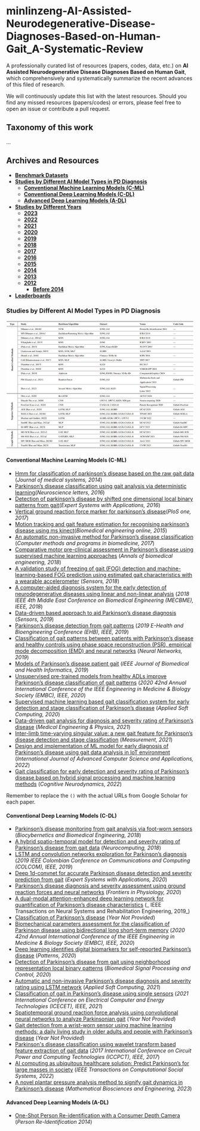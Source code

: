 # minlinzeng-AI-Assisted-Neurodegenerative-Disease-Diagnoses-Based-on-Human-Gait_A-Systematic-Review
A professionally curated list of resources (papers, codes, data, etc.) on **AI Assisted Neurodegenerative Disease Diagnoses Based on Human Gait**, which comprehensively and systematically summarize the recent advances of this filed of research.

We will continuously update this list with the latest resources. Should you find any missed resources (papers/codes) or errors, please feel free to open an issue or contribute a pull request.

## Taxonomy of this work
...

## Archives and Resources
<!-- vscode-markdown-toc -->
- [**Benchmark Datasets**](#benchmark-datasets)
- [**Studies by Different AI Model Types in PD Diagnosis**](#Studies-by-Different-AI-Model-Types-in-PD-Diagnosis)
  - [**Conventional Machine Learning Models (C-ML)**](#Conventional-Machine-Learning-Models-(C-ML))
  - [**Conventional Deep Learning Models (C-DL)**](#Conventional-Deep-Learning-Models-(C-DL))
  - [**Advanced Deep Learning Models (A-DL)**](#Advanced-Deep-Learning-Models-(A-DL))
- [**Studies by Different Years**](#Studies-by-Different-Years)
	- [**2023**](#2023)
	- [**2022**](#2022)
	- [**2021**](#2021)
	- [**2020**](#2020)
	- [**2019**](#2019)
	- [**2018**](#2018)
	- [**2017**](#2017)
	- [**2016**](#2016)
	- [**2015**](#2015)
	- [**2014**](#2014)
  - [**2013**](#2013)
  - [**2012**](#2012)
	- [**Before 2014**](#before-2012)
- [**Leaderboards**](#leaderboards)

<!-- vscode-markdown-toc-config
	numbering=true
	autoSave=true
	/vscode-markdown-toc-config -->
<!-- /vscode-markdown-toc -->

### **Studies by Different AI Model Types in PD Diagnosis**
![image](https://github.com/Kali-Hac/3D-skeleton-based-person-re-ID-review/blob/main/overview/method_overview.jpg)

#### Conventional Machine Learning Models (C-ML)
- [Hmm for classification of parkinson’s disease based on the raw gait data](https://link.springer.com/article/10.1007/s10916-014-0147-5) (_Journal of medical systems, 2014_)
- [Parkinson’s disease classification using gait analysis via deterministic learning]()(_Neuroscience letters, 2016_)
- [Detection of parkinson’s disease by shifted one dimensional local binary patterns from gait]()(_Expert Systems with Applications, 2016_)
- [Vertical ground reaction force marker for parkinson’s disease]()(_PloS one, 2017_)
- [Motion tracking and gait feature estimation for recognising parkinson’s disease using ms kinect]()(_Biomedical engineering online, 2015_)
- [An automatic non-invasive method for Parkinson’s disease classification]() (_Computer methods and programs in biomedicine, 2017_)
- [Comparative motor pre-clinical assessment in Parkinson’s disease using supervised machine learning approaches]() (_Annals of biomedical engineering, 2018_)
- [A validation study of freezing of gait (FOG) detection and machine-learning-based FOG prediction using estimated gait characteristics with a wearable accelerometer]() (_Sensors, 2018_)
- [A computer-aided diagnosis system for the early detection of neurodegenerative diseases using linear and non-linear analysis]() (_2018 IEEE 4th Middle East Conference on Biomedical Engineering (MECBME), IEEE, 2018_)
- [Data-driven based approach to aid Parkinson’s disease diagnosis]() (_Sensors, 2019_)
- [Parkinson’s disease detection from gait patterns]() (_2019 E-Health and Bioengineering Conference (EHB), IEEE, 2019_)
- [Classification of gait patterns between patients with Parkinson’s disease and healthy controls using phase space reconstruction (PSR), empirical mode decomposition (EMD) and neural networks]() (_Neural Networks, 2019_)
- [Models of Parkinson’s disease patient gait]() (_IEEE Journal of Biomedical and Health Informatics, 2019_)
- [Unsupervised pre-trained models from healthy ADLs improve Parkinson’s disease classification of gait patterns]() (_2020 42nd Annual International Conference of the IEEE Engineering in Medicine & Biology Society (EMBC), IEEE, 2020_)
- [Supervised machine learning based gait classification system for early detection and stage classification of Parkinson’s disease]() (_Applied Soft Computing, 2020_)
- [Data-driven gait analysis for diagnosis and severity rating of Parkinson’s disease]() (_Medical Engineering & Physics, 2021_)
- [Inter-limb time-varying singular value: a new gait feature for Parkinson’s disease detection and stage classification]() (_Measurement, 2021_)
- [Design and implementation of ML model for early diagnosis of Parkinson’s disease using gait data analysis in IoT environment]() (_International Journal of Advanced Computer Science and Applications, 2022_)
- [Gait classification for early detection and severity rating of Parkinson’s disease based on hybrid signal processing and machine learning methods]() (_Cognitive Neurodynamics, 2022_)

Remember to replace the `()` with the actual URLs from Google Scholar for each paper.
#### Conventional Deep Learning Models (C-DL)
- [Parkinson’s disease monitoring from gait analysis via foot-worn sensors]() (_Biocybernetics and Biomedical Engineering, 2018_)
- [A hybrid spatio-temporal model for detection and severity rating of Parkinson’s disease from gait data]() (_Neurocomputing, 2018_)
- [LSTM and convolution networks exploration for Parkinson’s diagnosis]() (_2019 IEEE Colombian Conference on Communications and Computing (COLCOM), IEEE, 2019_)
- [Deep 1d-convnet for accurate Parkinson disease detection and severity prediction from gait]() (_Expert Systems with Applications, 2020_)
- [Parkinson’s disease diagnosis and severity assessment using ground reaction forces and neural networks]() (_Frontiers in Physiology, 2020_)
- [A dual-modal attention-enhanced deep learning network for quantification of Parkinson’s disease characteristics]() (_ IEEE Transactions on Neural Systems and Rehabilitation Engineering, 2019_)
- [Classification of Parkinson’s disease]() (_Year Not Provided_)
- [Biomechanical parameters assessment for the classification of Parkinson disease using bidirectional long short-term memory]() (_2020 42nd Annual International Conference of the IEEE Engineering in Medicine & Biology Society (EMBC), IEEE, 2020_)
- [Deep learning identifies digital biomarkers for self-reported Parkinson’s disease]() (_Patterns, 2020_)
- [Detection of Parkinson’s disease from gait using neighborhood representation local binary patterns]() (_Biomedical Signal Processing and Control, 2020_)
- [Automatic and non-invasive Parkinson’s disease diagnosis and severity rating using LSTM network]() (_Applied Soft Computing, 2021_)
- [Classification of gait in Parkinson’s disease using single sensors]() (_2021 International Conference on Electrical Computer and Energy Technologies (ICECET), IEEE, 2021_)
- [Spatiotemporal ground reaction force analysis using convolutional neural networks to analyze Parkinsonian gait]() (_Year Not Provided_)
- [Gait detection from a wrist-worn sensor using machine learning methods: a daily living study in older adults and people with Parkinson’s disease]() (_Year Not Provided_)
- [Parkinson's disease classification using wavelet transform based feature extraction of gait data]() (_2017 International Conference on Circuit Power and Computing Technologies (ICCPCT), IEEE, 2017_)
- [AI computing as ubiquitous healthcare solution: Predict Parkinson’s for large masses in society]() (_IEEE Transactions on Computational Social Systems, 2022_)
- [A novel plantar pressure analysis method to signify gait dynamics in Parkinson’s disease]() (_Mathematical Biosciences and Engineering, 2023_)
#### Advanced Deep Learning Models (A-DL)
- [One-Shot Person Re-identification with a Consumer Depth Camera](https://doi.org/10.1007/978-1-4471-6296-4\_8) (_Person Re-Identification 2014_)
